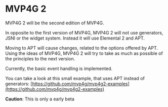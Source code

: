 # MVP4G 2
MVP4G 2 will be the second edition of MVP4G.

In opposite to the first version of MVP4G, MVP4G 2 will not use generators, JSNI or the widget system. Instead it will use Elemental 2 and APT.

Moving to APT will cause changes, related to the options offered by APT. Using the ideas of MVP4G, MVP4G 2 will try to take as much as possible of the principles to the next version.

Currently, the basic event handling is implemented.

You can take a look at this small example, that uses APT instead of generators: [https://github.com/mvp4g/mvp4g2-examples](https://github.com/mvp4g/mvp4g2-examples)

**Caution**: This is only a early beta
